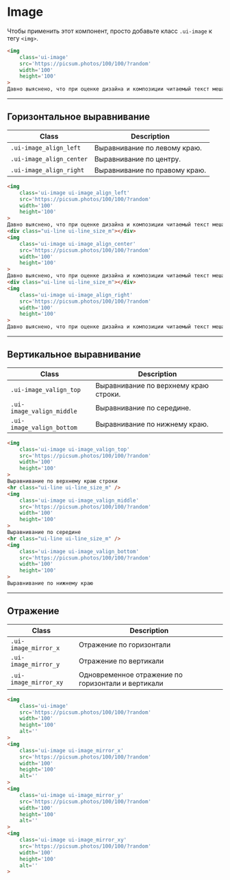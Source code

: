 <!--
docs/blocks/image|90
-->

# Image

Чтобы применить этот компонент, просто добавьте класс `.ui-image` к тегу `<img>`.


``` html
<img
    class='ui-image'
    src='https://picsum.photos/100/100/?random'
    width='100'
    height='100'
>
Давно выяснено, что при оценке дизайна и композиции читаемый текст мешает сосредоточиться.
```

---

## Горизонтальное выравнивание

|           Class           |          Description          |
|---------------------------|-------------------------------|
| `.ui-image_align_left`    | Выравнивание по левому краю.  |
| `.ui-image_align_center`  | Выравнивание по центру.       |
| `.ui-image_align_right`   | Выравнивание по правому краю. |

``` html
<img
    class='ui-image ui-image_align_left'
    src='https://picsum.photos/100/100/?random'
    width='100'
    height='100'
>
Давно выяснено, что при оценке дизайна и композиции читаемый текст мешает сосредоточиться. Lorem Ipsum используют потому, что тот обеспечивает более или менее стандартное заполнение шаблона, а также реальное распределение букв и пробелов в абзацах, которое не получается при простой дубликации "Здесь ваш текст.. Здесь ваш текст.. Здесь ваш текст.." Многие программы электронной вёрстки и редакторы HTML используют Lorem Ipsum в качестве текста по умолчанию, так что поиск по ключевым словам "lorem ipsum" сразу показывает, как много веб-страниц всё ещё дожидаются своего настоящего рождения. За прошедшие годы текст Lorem Ipsum получил много версий. Некоторые версии появились по ошибке, некоторые - намеренно (например, юмористические варианты).
<div class="ui-line ui-line_size_m"></div>
<img
    class='ui-image ui-image_align_center'
    src='https://picsum.photos/100/100/?random'
    width='100'
    height='100'
>
Давно выяснено, что при оценке дизайна и композиции читаемый текст мешает сосредоточиться. Lorem Ipsum используют потому, что тот обеспечивает более или менее стандартное заполнение шаблона, а также реальное распределение букв и пробелов в абзацах, которое не получается при простой дубликации "Здесь ваш текст.. Здесь ваш текст.. Здесь ваш текст.." Многие программы электронной вёрстки и редакторы HTML используют Lorem Ipsum в качестве текста по умолчанию, так что поиск по ключевым словам "lorem ipsum" сразу показывает, как много веб-страниц всё ещё дожидаются своего настоящего рождения. За прошедшие годы текст Lorem Ipsum получил много версий. Некоторые версии появились по ошибке, некоторые - намеренно (например, юмористические варианты).
<div class="ui-line ui-line_size_m"></div>
<img
    class='ui-image ui-image_align_right'
    src='https://picsum.photos/100/100/?random'
    width='100'
    height='100'
>
Давно выяснено, что при оценке дизайна и композиции читаемый текст мешает сосредоточиться. Lorem Ipsum используют потому, что тот обеспечивает более или менее стандартное заполнение шаблона, а также реальное распределение букв и пробелов в абзацах, которое не получается при простой дубликации "Здесь ваш текст.. Здесь ваш текст.. Здесь ваш текст.." Многие программы электронной вёрстки и редакторы HTML используют Lorem Ipsum в качестве текста по умолчанию, так что поиск по ключевым словам "lorem ipsum" сразу показывает, как много веб-страниц всё ещё дожидаются своего настоящего рождения. За прошедшие годы текст Lorem Ipsum получил много версий. Некоторые версии появились по ошибке, некоторые - намеренно (например, юмористические варианты).
```

---

## Вертикальное выравнивание

|            Class            |              Description              |
|-----------------------------|---------------------------------------|
| `.ui-image_valign_top`      | Выравнивание по верхнему краю строки. |
| `.ui-image_valign_middle`   | Выравнивание по середине.             |
| `.ui-image_valign_bottom`   | Выравнивание по нижнему краю.         |

``` html
<img
    class='ui-image ui-image_valign_top'
    src='https://picsum.photos/100/100/?random'
    width='100'
    height='100'
>
Выравнивание по верхнему краю строки
<hr class="ui-line ui-line_size_m" />
<img
    class='ui-image ui-image_valign_middle'
    src='https://picsum.photos/100/100/?random'
    width='100'
    height='100'
>
Выравнивание по середине
<hr class="ui-line ui-line_size_m" />
<img
    class='ui-image ui-image_valign_bottom'
    src='https://picsum.photos/100/100/?random'
    width='100'
    height='100'
>
Выравнивание по нижнему краю
```

---

## Отражение

|         Class         |                     Description                     |
|-----------------------|-----------------------------------------------------|
| `.ui-image_mirror_x`  | Отражение по горизонтали                            |
| `.ui-image_mirror_y`  | Отражение по вертикали                              |
| `.ui-image_mirror_xy` | Одновременное отражение по горизонтали и вертикали  |

``` html
<img
    class='ui-image'
    src='https://picsum.photos/100/100/?random'
    width='100'
    height='100'
    alt=''
>
<img
    class='ui-image ui-image_mirror_x'
    src='https://picsum.photos/100/100/?random'
    width='100'
    height='100'
    alt=''
>
<img
    class='ui-image ui-image_mirror_y'
    src='https://picsum.photos/100/100/?random'
    width='100'
    height='100'
    alt=''
>
<img
    class='ui-image ui-image_mirror_xy'
    src='https://picsum.photos/100/100/?random'
    width='100'
    height='100'
    alt=''
>
```
